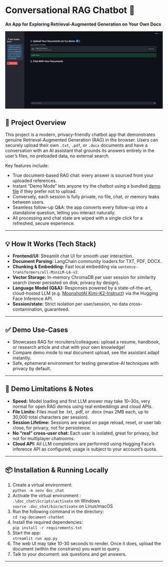 # Conversational RAG Chatbot 🤖

**An App for Exploring Retrieval-Augmented Generation on Your Own Docs**

![Streamlit RAG Chatbot UI Screenshot](data/rag-chat-ui.png)

## 🚀 Project Overview

This project is a modern, privacy-friendly chatbot app that demonstrates genuine Retrieval-Augmented Generation (RAG) in the browser. Users can securely upload their own `.txt`, `.pdf`, or `.docx` documents and have a conversation with an AI assistant that grounds its answers entirely in the user’s files, no preloaded data, no external search.

Key features include:
- True document-based RAG chat: every answer is sourced from your uploaded references.
- Instant “Demo Mode” lets anyone try the chatbot using a bundled [demo file](data/dune-summary.txt) if they prefer not to upload.
- Conversely, each session is fully private, no file, chat, or memory leaks between users.
- Seamless follow-up Q&A: the app converts every follow-up into a standalone question, letting you interact naturally.
- All processing and chat state are wiped with a single click for a refreshed, secure experience.

---

## 💡 How It Works (Tech Stack)

- **Frontend/UI:** Streamlit chat UI for smooth user interaction.
- **Document Parsing:** LangChain community loaders for TXT, PDF, DOCX.
- **Chunking & Embedding:** Fast local embedding via `sentence-transformers/all-MiniLM-L6-v2`.
- **Vector Storage:** In-memory ChromaDB per user session for similarity search (never persisted on disk, privacy by design).
- **Language Model (Q&A):** Responses powered by a state-of-the-art, cloud-hosted LLM (e.g. [MoonshotAI Kimi-K2-Instruct](https://huggingface.co/moonshotai/Kimi-K2-Instruct)) via the Hugging Face Inference API.
- **Session/state:** Strict isolation per user/session, no data cross-contamination, guaranteed.

---

## ✅ Demo Use-Cases

- Showcases RAG for recruiters/colleagues: upload a resume, handbook, or research article and chat with your own knowledge!
- Compare demo mode to real document upload, see the assistant adapt instantly.
- Safe, ephemeral environment for testing generative-AI techniques with privacy by default.

---

## 🚧 Demo Limitations & Notes

- **Speed:** Model loading and first LLM answer may take 10–30s, very normal for open RAG demos using real embeddings and cloud APIs.
- **File Limits:** Files must be .txt, .pdf, or .docx (max 2MB each, up to 30,000 total characters per session).
- **Session Lifetime:** Sessions are wiped on page reload, reset, or user tab close, for privacy, not for persistence.
- **No “real” cross-user chat:** Each user is isolated, great for privacy, but not for multiplayer chatrooms.
- **Cloud API:** All LLM completions are performed using Hugging Face’s inference API as configured; usage is subject to your account’s quota.

---

## 📦 Installation & Running Locally

1. Create a virtual environment: <br>
   `python -m venv doc_chat`
2. Activate the virtual environment :<br>
   `.\doc_chat\Scripts\activate` on Windows<br>
   `source .doc_chat/bin/activate` on Linux/macOS
3. Run the following command in the directory:<br>
   `cd rag-document-chatbot`
4. Install the required dependencies:<br>
   `pip install -r requirements.txt`
5. Start the app:<br>
   `streamlit run app.py`
6. The web UI may take 10-30 seconds to render. Once it does, upload the document (within the constrains) you want to query.
7. Talk to your document: ask questions and get answers.

---
